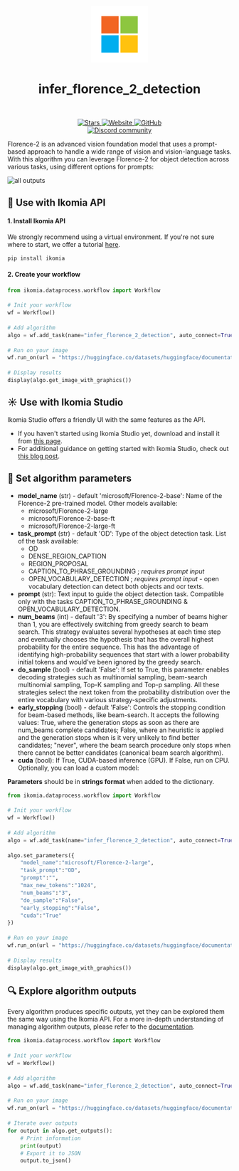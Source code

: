 <div align="center">
  <img src="images/icon.png" alt="Algorithm icon">
  <h1 align="center">infer_florence_2_detection</h1>
</div>
<br />
<p align="center">
    <a href="https://github.com/Ikomia-hub/infer_florence_2_detection">
        <img alt="Stars" src="https://img.shields.io/github/stars/Ikomia-hub/infer_florence_2_detection">
    </a>
    <a href="https://app.ikomia.ai/hub/">
        <img alt="Website" src="https://img.shields.io/website/http/app.ikomia.ai/en.svg?down_color=red&down_message=offline&up_message=online">
    </a>
    <a href="https://github.com/Ikomia-hub/infer_florence_2_detection/blob/main/LICENSE.md">
        <img alt="GitHub" src="https://img.shields.io/github/license/Ikomia-hub/infer_florence_2_detection.svg?color=blue">
    </a>    
    <br>
    <a href="https://discord.com/invite/82Tnw9UGGc">
        <img alt="Discord community" src="https://img.shields.io/badge/Discord-white?style=social&logo=discord">
    </a> 
</p>

Florence-2 is an advanced vision foundation model that uses a prompt-based approach to handle a wide range of vision and vision-language tasks. 
With this algorithm you can leverage Florence-2 for object detection across various tasks, using different options for prompts:

![all outputs](https://github.com/Ikomia-hub/infer_florence_2_detection/images/output.jpg)


## :rocket: Use with Ikomia API

#### 1. Install Ikomia API

We strongly recommend using a virtual environment. If you're not sure where to start, we offer a tutorial [here](https://www.ikomia.ai/blog/a-step-by-step-guide-to-creating-virtual-environments-in-python).

```sh
pip install ikomia
```

#### 2. Create your workflow


```python
from ikomia.dataprocess.workflow import Workflow

# Init your workflow
wf = Workflow()

# Add algorithm
algo = wf.add_task(name="infer_florence_2_detection", auto_connect=True)

# Run on your image  
wf.run_on(url = "https://huggingface.co/datasets/huggingface/documentation-images/resolve/main/transformers/tasks/car.jpg?download=true")

# Display results
display(algo.get_image_with_graphics())
```

## :sunny: Use with Ikomia Studio

Ikomia Studio offers a friendly UI with the same features as the API.
- If you haven't started using Ikomia Studio yet, download and install it from [this page](https://www.ikomia.ai/studio).
- For additional guidance on getting started with Ikomia Studio, check out [this blog post](https://www.ikomia.ai/blog/how-to-get-started-with-ikomia-studio).

## :pencil: Set algorithm parameters
- **model_name** (str) - default 'microsoft/Florence-2-base': Name of the Florence-2 pre-trained model. Other models available:
    - microsoft/Florence-2-large
    - microsoft/Florence-2-base-ft
    - microsoft/Florence-2-large-ft
- **task_prompt** (str) - default 'OD': Type of the object detection task. List of the task available:
    - OD
    - DENSE_REGION_CAPTION 
    - REGION_PROPOSAL
    - CAPTION_TO_PHRASE_GROUNDING ; *requires prompt input*
    - OPEN_VOCABULARY_DETECTION ; *requires prompt input* - open vocabulary detection can detect both objects and ocr texts.
- **prompt** (str): Text input to guide the object detection task. Compatible only with the tasks CAPTION_TO_PHRASE_GROUNDING & OPEN_VOCABULARY_DETECTION.
- **num_beams** (int) - default '3': By specifying a number of beams higher than 1, you are effectively switching from greedy search to beam search. This strategy evaluates several hypotheses at each time step and eventually chooses the hypothesis that has the overall highest probability for the entire sequence. This has the advantage of identifying high-probability sequences that start with a lower probability initial tokens and would’ve been ignored by the greedy search. 
- **do_sample** (bool) - default 'False': If set to True, this parameter enables decoding strategies such as multinomial sampling, beam-search multinomial sampling, Top-K sampling and Top-p sampling. All these strategies select the next token from the probability distribution over the entire vocabulary with various strategy-specific adjustments.
- **early_stopping** (bool) - default 'False': Controls the stopping condition for beam-based methods, like beam-search. It accepts the following values: True, where the generation stops as soon as there are num_beams complete candidates; False, where an heuristic is applied and the generation stops when is it very unlikely to find better candidates; "never", where the beam search procedure only stops when there cannot be better candidates (canonical beam search algorithm).
- **cuda** (bool): If True, CUDA-based inference (GPU). If False, run on CPU.
Optionally, you can load a custom model: 


**Parameters** should be in **strings format**  when added to the dictionary.

```python
from ikomia.dataprocess.workflow import Workflow

# Init your workflow
wf = Workflow()

# Add algorithm
algo = wf.add_task(name="infer_florence_2_detection", auto_connect=True)

algo.set_parameters({
    "model_name":"microsoft/Florence-2-large",
    "task_prompt":"OD",
    "prompt":"",
    "max_new_tokens":"1024",
    "num_beams":"3",
    "do_sample":"False",
    "early_stopping":"False",
    "cuda":"True"
})

# Run on your image  
wf.run_on(url = "https://huggingface.co/datasets/huggingface/documentation-images/resolve/main/transformers/tasks/car.jpg?download=true")

# Display results
display(algo.get_image_with_graphics())
```

## :mag: Explore algorithm outputs

Every algorithm produces specific outputs, yet they can be explored them the same way using the Ikomia API. For a more in-depth understanding of managing algorithm outputs, please refer to the [documentation](https://ikomia-dev.github.io/python-api-documentation/advanced_guide/IO_management.html).

```python
from ikomia.dataprocess.workflow import Workflow

# Init your workflow
wf = Workflow()

# Add algorithm
algo = wf.add_task(name="infer_florence_2_detection", auto_connect=True)

# Run on your image  
wf.run_on(url = "https://huggingface.co/datasets/huggingface/documentation-images/resolve/main/transformers/tasks/car.jpg?download=true")

# Iterate over outputs
for output in algo.get_outputs():
    # Print information
    print(output)
    # Export it to JSON
    output.to_json()
```
